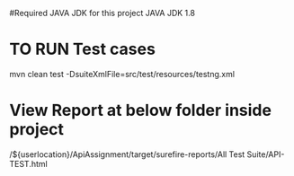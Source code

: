 #Required JAVA JDK for this project
  JAVA JDK 1.8 
# TO RUN Test cases
mvn clean test -DsuiteXmlFile=src/test/resources/testng.xml

# View Report at below folder inside project
/${userlocation}/ApiAssignment/target/surefire-reports/All Test Suite/API-TEST.html
